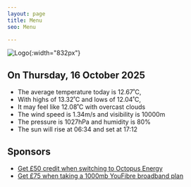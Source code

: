```yaml
---
layout: page
title: Menu
seo: Menu

---
```


![Logo](/images/logo.jpg){:width="832px"}

<!-- weather_marker starts -->
## On Thursday, 16 October 2025

- The average temperature today is 12.67˚C,
- With highs of 13.32˚C and lows of 12.04˚C,
- It may feel like 12.08˚C with overcast clouds
- The wind speed is 1.34m/s and visibility is 10000m
- The pressure is 1027hPa and humidity is 80%
- The sun will rise at 06:34 and set at 17:12

<!-- weather_marker ends -->

## Sponsors

- [Get £50 credit when switching to Octopus Energy](https://bit.ly/3oD1nnS)
- [Get £75 when taking a 1000mb YouFibre broadband plan](https://aklam.io/91zWhU?)
